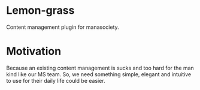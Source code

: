 Lemon-grass
===========

Content management plugin for manasociety. 


Motivation
==========

Because an existing content management is sucks and too hard for the man kind like our MS team.
So, we need something simple, elegant and intuitive to use for their daily life could be easier.


